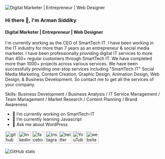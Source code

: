 ![Digital Marketer | Entrepreneur | Web Designer](https://media.licdn.com/dms/image/D5616AQGUfV8m1L5-aA/profile-displaybackgroundimage-shrink_350_1400/0/1685004126087?e=1695859200&v=beta&t=YIotFuB6PK6DZ6cegIRvIyoxo1TV0l1yZvOQEq41YyA)

### Hi there 👋, I'm Arman Siddiky
#### Digital Marketer | Entrepreneur | Web Designer

I'm currently working as the CEO of SmartTech IT. I have been working in the IT industry for more than 7 years as an entrepreneur & social media marketer. I have been professionally providing digital IT services to more than 450+ regular customers through SmartTech IT. We have completed more than 1000+ projects across various services. We have been successfully providing one-stop services including "SmartTech IT" Social Media Marketing, Content Creation, Graphic Design, Animation Design, Web Design, & Business Development. So contact me to get all the services of your company.

Skills: Business Development / Business Analysis / IT Service Management / Team Management / Market Research / Content Planning / Brand Awareness

- 🔭 I’m currently working on SmartTech-IT 
- 🌱 I’m currently learning Javascript 
- 💬 Ask me about WordPress 

[<img src='https://cdn.jsdelivr.net/npm/simple-icons@3.0.1/icons/github.svg' alt='github' height='40'>](https://github.com/ArmanSiddiky)  [<img src='https://cdn.jsdelivr.net/npm/simple-icons@3.0.1/icons/linkedin.svg' alt='linkedin' height='40'>](https://www.linkedin.com/in/ArmanSiddiky/)  [<img src='https://cdn.jsdelivr.net/npm/simple-icons@3.0.1/icons/facebook.svg' alt='facebook' height='40'>](https://www.facebook.com/IamTheArman)  [<img src='https://cdn.jsdelivr.net/npm/simple-icons@3.0.1/icons/instagram.svg' alt='instagram' height='40'>](https://www.instagram.com/ArmanSiddiky/)  [<img src='https://cdn.jsdelivr.net/npm/simple-icons@3.0.1/icons/twitter.svg' alt='twitter' height='40'>](https://twitter.com/ArmanSiddiky)  [<img src='https://cdn.jsdelivr.net/npm/simple-icons@3.0.1/icons/youtube.svg' alt='YouTube' height='40'>](https://www.youtube.com/channel/ArmanSiddiky)  [<img src='https://cdn.jsdelivr.net/npm/simple-icons@3.0.1/icons/icloud.svg' alt='website' height='40'>](https://www.armansiddiky.info)  

![GitHub stats](https://github-readme-stats.vercel.app/api?username=ArmanSiddiky&show_icons=true)
